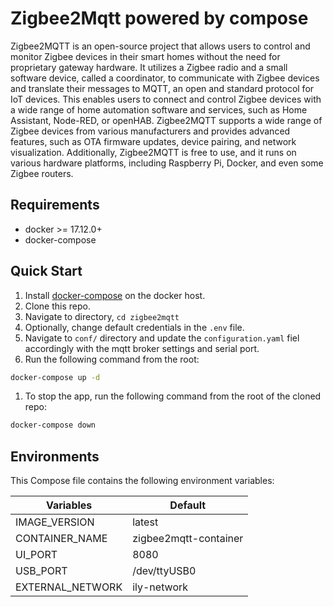 # Zigbee2Mqtt powered by compose

Zigbee2MQTT is an open-source project that allows users to control and monitor Zigbee devices in their smart homes without the need for proprietary gateway hardware. It utilizes a Zigbee radio and a small software device, called a coordinator, to communicate with Zigbee devices and translate their messages to MQTT, an open and standard protocol for IoT devices. This enables users to connect and control Zigbee devices with a wide range of home automation software and services, such as Home Assistant, Node-RED, or openHAB. Zigbee2MQTT supports a wide range of Zigbee devices from various manufacturers and provides advanced features, such as OTA firmware updates, device pairing, and network visualization. Additionally, Zigbee2MQTT is free to use, and it runs on various hardware platforms, including Raspberry Pi, Docker, and even some Zigbee routers.

## Requirements

* docker >= 17.12.0+
* docker-compose

## Quick Start

1. Install [docker-compose](https://docs.docker.com/compose/install/) on the docker host.
1. Clone this repo.
1. Navigate to directory,  `cd zigbee2mqtt`
1. Optionally, change default credentials in the `.env` file.
1. Navigate to `conf/` directory and update the `configuration.yaml` fiel accordingly with the mqtt broker settings and serial port.
1. Run the following command from the root:

```bash
docker-compose up -d
```

1. To stop the app, run the following command from the root of the cloned repo:

```bash
docker-compose down
```

## Environments

This Compose file contains the following environment variables:

| Variables | Default |
| --------- | -------- |
| IMAGE_VERSION | latest |
| CONTAINER_NAME | zigbee2mqtt-container |
| UI_PORT | 8080 |
| USB_PORT | /dev/ttyUSB0 |
| EXTERNAL_NETWORK | ily-network |
